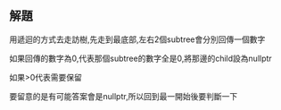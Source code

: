 ## 解題
用遞迴的方式去走訪樹,先走到最底部,左右2個subtree會分別回傳一個數字

如果回傳的數字為0,代表那個subtree的數字全是0,將那邊的child設為nullptr

如果>0代表需要保留

要留意的是有可能答案會是nullptr,所以回到最一開始後要判斷一下